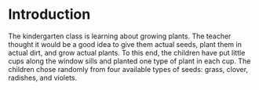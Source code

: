 # Introduction

The kindergarten class is learning about growing plants.
The teacher thought it would be a good idea to give them actual seeds, plant them in actual dirt, and grow actual plants.
To this end, the children have put little cups along the window sills and planted one type of plant in each cup.
The children chose randomly from four available types of seeds: grass, clover, radishes, and violets.
